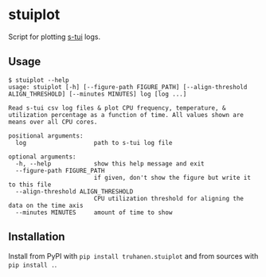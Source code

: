 # stuiplot

Script for plotting [s-tui](https://github.com/amanusk/s-tui) logs.

## Usage

```
$ stuiplot --help
usage: stuiplot [-h] [--figure-path FIGURE_PATH] [--align-threshold ALIGN_THRESHOLD] [--minutes MINUTES] log [log ...]

Read s-tui csv log files & plot CPU frequency, temperature, &
utilization percentage as a function of time. All values shown are
means over all CPU cores.

positional arguments:
  log                   path to s-tui log file

optional arguments:
  -h, --help            show this help message and exit
  --figure-path FIGURE_PATH
                        if given, don't show the figure but write it to this file
  --align-threshold ALIGN_THRESHOLD
                        CPU utilization threshold for aligning the data on the time axis
  --minutes MINUTES     amount of time to show
```

## Installation

Install from PyPI with `pip install truhanen.stuiplot` and from sources with
`pip install .`.
